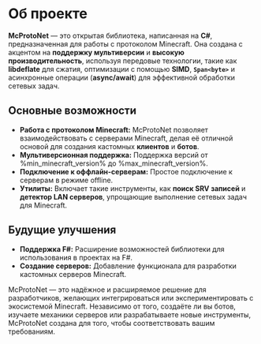 # Об проекте

**McProtoNet** — это открытая библиотека, написанная на **C#**, 
предназначенная для работы с протоколом Minecraft. 
Она создана с акцентом на **поддержку мультиверсии** и **высокую производительность**, 
используя передовые технологии, такие как **libdeflate** для сжатия,
оптимизации с помощью **SIMD**, **`Span<byte>`** и асинхронные операции 
(**async/await**) для эффективной обработки сетевых задач.

## Основные возможности
- **Работа с протоколом Minecraft:** McProtoNet позволяет взаимодействовать с серверами Minecraft, делая её отличной основой для создания кастомных **клиентов** и **ботов**.
- **Мультиверсионная поддержка:** Поддержка версий от %min_minecraft_version% до %max_minecraft_version%.
- **Подключение к оффлайн-серверам:** Простое подключение к серверам в режиме offline.
- **Утилиты:** Включает такие инструменты, как **поиск SRV записей** и **детектор LAN серверов**, упрощающие выполнение сетевых задач для Minecraft.

## Будущие улучшения
- **Поддержка F#:** Расширение возможностей библиотеки для использования в проектах на F#.
- **Создание серверов:** Добавление функционала для разработки кастомных серверов Minecraft.

McProtoNet — это надёжное и расширяемое решение для разработчиков,
желающих интегрироваться или экспериментировать с экосистемой Minecraft. 
Независимо от того, создаёте ли вы ботов, изучаете механики серверов или 
разрабатываете новые инструменты, McProtoNet создана для того, 
чтобы соответствовать вашим требованиям.